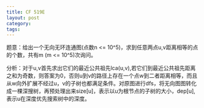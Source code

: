 ```yaml
---
title: CF 519E 
layout: post
category:
tags:
---
```



题意：给出一个无向无环连通图(点数n <= 10^5)，求到任意两点u,v距离相等的点的个数，共有m (m <= 10^5)次询问。


分析：对于u,v首先求出它们的最近公共祖先lca(u,v),若它们到最近公共祖先距离之和为奇数，则答案为0，否则u到v的路径上存在一个点w到二者距离相等，而且从w向外扩展不经过u，v的子树也都满足条件。对原图进行dfs，将无向图图转化成一棵深搜树，再预处理出来size[u]，表示以u为根节点的子树的大小，dep[u],表示u在深度优先搜索树中的深度。
